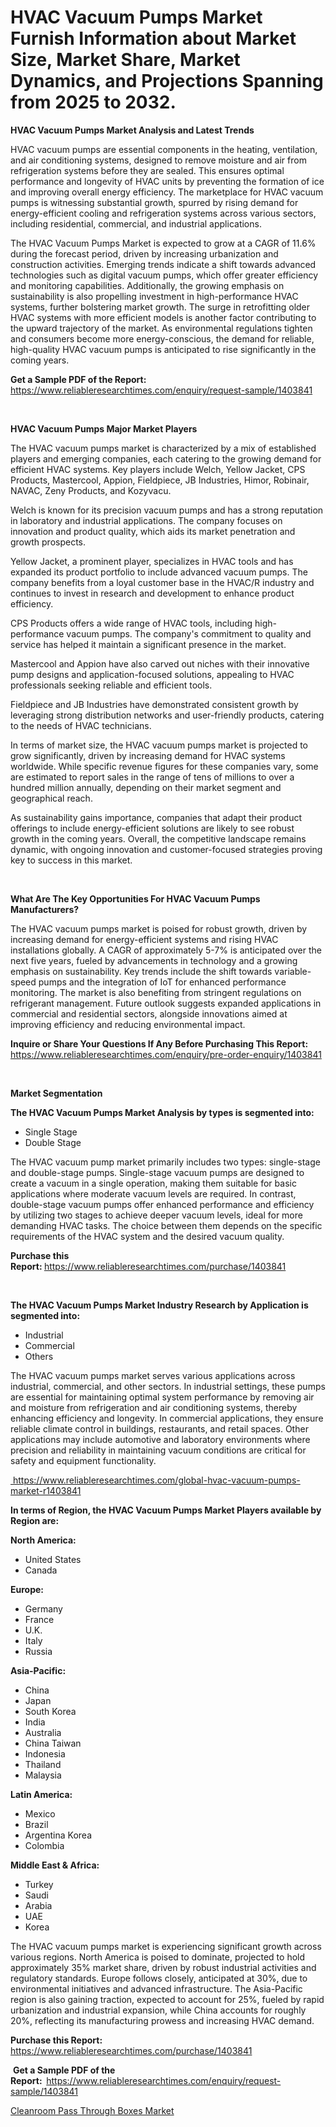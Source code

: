 <p><h1>HVAC Vacuum Pumps Market Furnish Information about Market Size, Market Share, Market Dynamics, and Projections Spanning from 2025 to 2032.</h1></p><p><strong>HVAC Vacuum Pumps Market Analysis and Latest Trends</strong></p>
<p><p>HVAC vacuum pumps are essential components in the heating, ventilation, and air conditioning systems, designed to remove moisture and air from refrigeration systems before they are sealed. This ensures optimal performance and longevity of HVAC units by preventing the formation of ice and improving overall energy efficiency. The marketplace for HVAC vacuum pumps is witnessing substantial growth, spurred by rising demand for energy-efficient cooling and refrigeration systems across various sectors, including residential, commercial, and industrial applications.</p><p>The HVAC Vacuum Pumps Market is expected to grow at a CAGR of 11.6% during the forecast period, driven by increasing urbanization and construction activities. Emerging trends indicate a shift towards advanced technologies such as digital vacuum pumps, which offer greater efficiency and monitoring capabilities. Additionally, the growing emphasis on sustainability is also propelling investment in high-performance HVAC systems, further bolstering market growth. The surge in retrofitting older HVAC systems with more efficient models is another factor contributing to the upward trajectory of the market. As environmental regulations tighten and consumers become more energy-conscious, the demand for reliable, high-quality HVAC vacuum pumps is anticipated to rise significantly in the coming years.</p></p>
<p><strong>Get a Sample PDF of the Report:&nbsp;</strong> <a href="https://www.reliableresearchtimes.com/enquiry/request-sample/1403841?utm_campaign=2193&utm_medium=2&utm_source=Github&utm_content=ia&utm_term=28032025&utm_id=hvac-vacuum-pumps">https://www.reliableresearchtimes.com/enquiry/request-sample/1403841</a></p>
<p>&nbsp;</p>
<p><strong>HVAC Vacuum Pumps Major Market Players</strong></p>
<p><p>The HVAC vacuum pumps market is characterized by a mix of established players and emerging companies, each catering to the growing demand for efficient HVAC systems. Key players include Welch, Yellow Jacket, CPS Products, Mastercool, Appion, Fieldpiece, JB Industries, Himor, Robinair, NAVAC, Zeny Products, and Kozyvacu.</p><p>Welch is known for its precision vacuum pumps and has a strong reputation in laboratory and industrial applications. The company focuses on innovation and product quality, which aids its market penetration and growth prospects.</p><p>Yellow Jacket, a prominent player, specializes in HVAC tools and has expanded its product portfolio to include advanced vacuum pumps. The company benefits from a loyal customer base in the HVAC/R industry and continues to invest in research and development to enhance product efficiency.</p><p>CPS Products offers a wide range of HVAC tools, including high-performance vacuum pumps. The company's commitment to quality and service has helped it maintain a significant presence in the market.</p><p>Mastercool and Appion have also carved out niches with their innovative pump designs and application-focused solutions, appealing to HVAC professionals seeking reliable and efficient tools.</p><p>Fieldpiece and JB Industries have demonstrated consistent growth by leveraging strong distribution networks and user-friendly products, catering to the needs of HVAC technicians.</p><p>In terms of market size, the HVAC vacuum pumps market is projected to grow significantly, driven by increasing demand for HVAC systems worldwide. While specific revenue figures for these companies vary, some are estimated to report sales in the range of tens of millions to over a hundred million annually, depending on their market segment and geographical reach.</p><p>As sustainability gains importance, companies that adapt their product offerings to include energy-efficient solutions are likely to see robust growth in the coming years. Overall, the competitive landscape remains dynamic, with ongoing innovation and customer-focused strategies proving key to success in this market.</p></p>
<p>&nbsp;</p>
<p><strong>What Are The Key Opportunities For HVAC Vacuum Pumps Manufacturers?</strong></p>
<p><p>The HVAC vacuum pumps market is poised for robust growth, driven by increasing demand for energy-efficient systems and rising HVAC installations globally. A CAGR of approximately 5-7% is anticipated over the next five years, fueled by advancements in technology and a growing emphasis on sustainability. Key trends include the shift towards variable-speed pumps and the integration of IoT for enhanced performance monitoring. The market is also benefiting from stringent regulations on refrigerant management. Future outlook suggests expanded applications in commercial and residential sectors, alongside innovations aimed at improving efficiency and reducing environmental impact.</p></p>
<p><strong>Inquire or Share Your Questions If Any Before Purchasing This Report:</strong> <a href="https://www.reliableresearchtimes.com/enquiry/pre-order-enquiry/1403841?utm_campaign=2193&utm_medium=2&utm_source=Github&utm_content=ia&utm_term=28032025&utm_id=hvac-vacuum-pumps">https://www.reliableresearchtimes.com/enquiry/pre-order-enquiry/1403841</a></p>
<p>&nbsp;</p>
<p><strong>Market Segmentation</strong></p>
<p><strong>The HVAC Vacuum Pumps Market Analysis by types is segmented into:</strong></p>
<p><ul><li>Single Stage</li><li>Double Stage</li></ul></p>
<p><p>The HVAC vacuum pump market primarily includes two types: single-stage and double-stage pumps. Single-stage vacuum pumps are designed to create a vacuum in a single operation, making them suitable for basic applications where moderate vacuum levels are required. In contrast, double-stage vacuum pumps offer enhanced performance and efficiency by utilizing two stages to achieve deeper vacuum levels, ideal for more demanding HVAC tasks. The choice between them depends on the specific requirements of the HVAC system and the desired vacuum quality.</p></p>
<p><strong>Purchase this Report:&nbsp;</strong><a href="https://www.reliableresearchtimes.com/purchase/1403841?utm_campaign=2193&utm_medium=2&utm_source=Github&utm_content=ia&utm_term=28032025&utm_id=hvac-vacuum-pumps">https://www.reliableresearchtimes.com/purchase/1403841</a></p>
<p>&nbsp;</p>
<p><strong>The HVAC Vacuum Pumps Market Industry Research by Application is segmented into:</strong></p>
<p><ul><li>Industrial</li><li>Commercial</li><li>Others</li></ul></p>
<p><p>The HVAC vacuum pumps market serves various applications across industrial, commercial, and other sectors. In industrial settings, these pumps are essential for maintaining optimal system performance by removing air and moisture from refrigeration and air conditioning systems, thereby enhancing efficiency and longevity. In commercial applications, they ensure reliable climate control in buildings, restaurants, and retail spaces. Other applications may include automotive and laboratory environments where precision and reliability in maintaining vacuum conditions are critical for safety and equipment functionality.</p></p>
<p><a href="https://www.reliableresearchtimes.com/global-hvac-vacuum-pumps-market-r1403841?utm_campaign=2193&utm_medium=2&utm_source=Github&utm_content=ia&utm_term=28032025&utm_id=hvac-vacuum-pumps">&nbsp;https://www.reliableresearchtimes.com/global-hvac-vacuum-pumps-market-r1403841</a></p>
<p><strong>In terms of Region, the HVAC Vacuum Pumps Market Players available by Region are:</strong></p>
<p>
    <p> <strong> North America: </strong>
        <ul>
            <li>United States</li>
            <li>Canada</li>
        </ul>
        </p> 
    <p> <strong> Europe: </strong>
        <ul>
            <li>Germany</li>
            <li>France</li>
            <li>U.K.</li>
            <li>Italy</li>
            <li>Russia</li>
        </ul>
        </p> 
    <p> <strong> Asia-Pacific: </strong>
        <ul>
            <li>China</li>
            <li>Japan</li>
            <li>South Korea</li>
            <li>India</li>
            <li>Australia</li>
            <li>China Taiwan</li>
            <li>Indonesia</li>
            <li>Thailand</li>
            <li>Malaysia</li>
        </ul>
        </p> 
    <p> <strong> Latin America: </strong>
        <ul>
            <li>Mexico</li>
            <li>Brazil</li>
            <li>Argentina Korea</li>
            <li>Colombia</li>
        </ul>
        </p> 
    <p> <strong> Middle East & Africa: </strong>
        <ul>
            <li>Turkey</li>
            <li>Saudi</li>
            <li>Arabia</li>
            <li>UAE</li>
            <li>Korea</li>
        </ul>
    </p>
    </p>
<p><p>The HVAC vacuum pumps market is experiencing significant growth across various regions. North America is poised to dominate, projected to hold approximately 35% market share, driven by robust industrial activities and regulatory standards. Europe follows closely, anticipated at 30%, due to environmental initiatives and advanced infrastructure. The Asia-Pacific region is also gaining traction, expected to account for 25%, fueled by rapid urbanization and industrial expansion, while China accounts for roughly 20%, reflecting its manufacturing prowess and increasing HVAC demand.</p></p>
<p><strong>Purchase this Report: </strong><a href="https://www.reliableresearchtimes.com/purchase/1403841?utm_campaign=2193&utm_medium=2&utm_source=Github&utm_content=ia&utm_term=28032025&utm_id=hvac-vacuum-pumps">https://www.reliableresearchtimes.com/purchase/1403841</a></p>
<p>&nbsp;<strong>Get a Sample PDF of the Report:&nbsp;&nbsp;</strong><a href="https://www.reliableresearchtimes.com/enquiry/request-sample/1403841?utm_campaign=2193&utm_medium=2&utm_source=Github&utm_content=ia&utm_term=28032025&utm_id=hvac-vacuum-pumps">https://www.reliableresearchtimes.com/enquiry/request-sample/1403841</a></p>
<p><strong></strong></p>
<p><p><a href="https://github.com/mahnoor2003/Market-Research-Report-List-7/blob/main/cleanroom-pass-through-boxes-market.md?utm_campaign=2193&utm_medium=2&utm_source=Github&utm_content=ia&utm_term=28032025&utm_id=hvac-vacuum-pumps">Cleanroom Pass Through Boxes Market</a></p></p>
